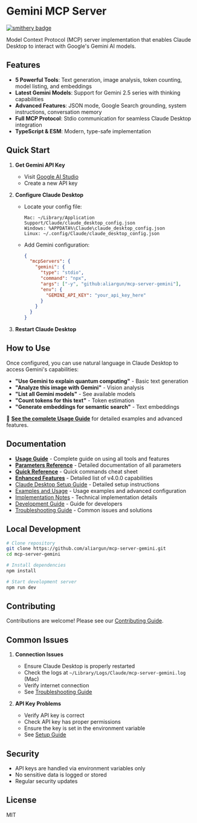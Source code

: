 # Gemini MCP Server

[![smithery badge](https://smithery.ai/badge/mcp-server-gemini)](https://smithery.ai/server/mcp-server-gemini)

Model Context Protocol (MCP) server implementation that enables Claude Desktop to interact with Google's Gemini AI models.

## Features

- **5 Powerful Tools**: Text generation, image analysis, token counting, model listing, and embeddings
- **Latest Gemini Models**: Support for Gemini 2.5 series with thinking capabilities
- **Advanced Features**: JSON mode, Google Search grounding, system instructions, conversation memory
- **Full MCP Protocol**: Stdio communication for seamless Claude Desktop integration
- **TypeScript & ESM**: Modern, type-safe implementation

## Quick Start

1. **Get Gemini API Key**
   - Visit [Google AI Studio](https://makersuite.google.com/app/apikey)
   - Create a new API key

2. **Configure Claude Desktop**
   - Locate your config file:
     ```
     Mac: ~/Library/Application Support/Claude/claude_desktop_config.json
     Windows: %APPDATA%\Claude\claude_desktop_config.json
     Linux: ~/.config/Claude/claude_desktop_config.json
     ```
   - Add Gemini configuration:
     ```json
     {
       "mcpServers": {
         "gemini": {
           "type": "stdio",
           "command": "npx",
           "args": ["-y", "github:aliargun/mcp-server-gemini"],
           "env": {
             "GEMINI_API_KEY": "your_api_key_here"
           }
         }
       }
     }
     ```

3. **Restart Claude Desktop**

## How to Use

Once configured, you can use natural language in Claude Desktop to access Gemini's capabilities:

- **"Use Gemini to explain quantum computing"** - Basic text generation
- **"Analyze this image with Gemini"** - Vision analysis
- **"List all Gemini models"** - See available models
- **"Count tokens for this text"** - Token estimation
- **"Generate embeddings for semantic search"** - Text embeddings

📖 **[See the complete Usage Guide](USAGE_GUIDE.md)** for detailed examples and advanced features.

## Documentation

- **[Usage Guide](USAGE_GUIDE.md)** - Complete guide on using all tools and features
- **[Parameters Reference](PARAMETERS_REFERENCE.md)** - Detailed documentation of all parameters
- **[Quick Reference](QUICK_REFERENCE.md)** - Quick commands cheat sheet
- **[Enhanced Features](ENHANCED_FEATURES.md)** - Detailed list of v4.0.0 capabilities
- [Claude Desktop Setup Guide](docs/claude-desktop-setup.md) - Detailed setup instructions
- [Examples and Usage](docs/examples.md) - Usage examples and advanced configuration
- [Implementation Notes](docs/implementation-notes.md) - Technical implementation details
- [Development Guide](docs/development-guide.md) - Guide for developers
- [Troubleshooting Guide](docs/troubleshooting.md) - Common issues and solutions

## Local Development

```bash
# Clone repository
git clone https://github.com/aliargun/mcp-server-gemini.git
cd mcp-server-gemini

# Install dependencies
npm install

# Start development server
npm run dev
```

## Contributing

Contributions are welcome! Please see our [Contributing Guide](CONTRIBUTING.md).

## Common Issues

1. **Connection Issues**
   - Ensure Claude Desktop is properly restarted
   - Check the logs at `~/Library/Logs/Claude/mcp-server-gemini.log` (Mac)
   - Verify internet connection
   - See [Troubleshooting Guide](docs/troubleshooting.md)

2. **API Key Problems**
   - Verify API key is correct
   - Check API key has proper permissions
   - Ensure the key is set in the environment variable
   - See [Setup Guide](docs/claude-desktop-setup.md)

## Security

- API keys are handled via environment variables only
- No sensitive data is logged or stored
- Regular security updates

## License

MIT
